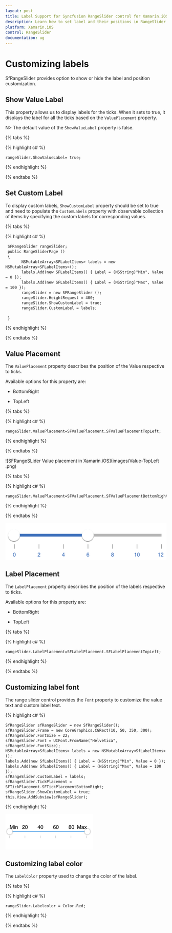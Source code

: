 ```yaml
---
layout: post
title: Label Support for Syncfusion RangeSlider control for Xamarin.iOS
description: Learn how to set label and their positions in RangeSlider control
platform: Xamarin.iOS
control: RangeSlider
documentation: ug
---
```


# Customizing labels

SfRangeSlider provides option to show or hide the label and position customization.

## Show Value Label

This property allows us to display labels for the ticks. When it sets to true, it displays the label for all the ticks based on the `ValuePlacement` property.

N> The default value of the `ShowValueLabel` property is false.

{% tabs %}

{% highlight c# %}

	rangeSlider.ShowValueLabel= true;

{% endhighlight %}

{% endtabs %}

## Set Custom Label

To display custom labels, `ShowCustomLabel` property should be set to true and need to populate the `CustomLabels` property with observable collection of items by specifying the custom labels for corresponding values.

{% tabs %}

{% highlight c# %}
	
	 SFRangeSlider rangeSlider; 
	 public RangeSliderPage ()
     {
           NSMutableArray<SFLabelItems> labels = new NSMutableArray<SFLabelItems>();
		   labels.Add(new SFLabelItems() { Label = (NSString)"Min", Value = 0 });
		   labels.Add(new SFLabelItems() { Label = (NSString)"Max", Value = 100 });
		   rangeSlider = new SFRangeSlider ();
           rangeSlider.HeightRequest = 400;
           rangeSlider.ShowCustomLabel = true;
           rangeSlider.CustomLabel = labels;

	 }

{% endhighlight %}

{% endtabs %}


## Value Placement

The `ValuePlacement` property describes the position of the Value respective to ticks. 

Available options for this property are:

* BottomRight

* TopLeft

{% tabs %}

{% highlight c# %}

	rangeSlider.ValuePlacement=SFValuePlacement.SFValuePlacementTopLeft;

{% endhighlight %}

{% endtabs %}

![SFRangeSLider Value placement in Xamarin.iOS](images/Value-TopLeft .png)

{% tabs %}

{% highlight c# %}

	rangeSlider.ValuePlacement=SFValuePlacement.SFValuePlacementBottomRight;

{% endhighlight %}

{% endtabs %}

![SfRangeSLider BottomRight Value placement in Xamarin.iOS](images/Value-BottomRight.png)

## Label Placement

The `LabelPlacement` property describes the position of the labels respective to ticks. 

Available options for this property are:

* BottomRight

* TopLeft

{% tabs %}

{% highlight c# %}

	rangeSlider.LabelPlacement=SFLabelPlacement.SFLabelPlacementTopLeft;

{% endhighlight %}

{% endtabs %}

## Customizing label font

The range slider control provides the `Font` property to customize the value text and custom label text.

{% highlight c# %}

	SfRangeSlider sfRangeSlider = new SfRangeSlider();
	sfRangeSlider.Frame = new CoreGraphics.CGRect(10, 50, 350, 300);
	sfRangeSlider.FontSize = 22;
	sfRangeSlider.Font = UIFont.FromName("Helvetica", sfRangeSlider.FontSize);
	NSMutableArray<SfLabelItems> labels = new NSMutableArray<SfLabelItems>();
	labels.Add(new SfLabelItems() { Label = (NSString)"Min", Value = 0 });
	labels.Add(new SfLabelItems() { Label = (NSString)"Max", Value = 100 });
	sfRangeSlider.CustomLabel = labels;
	sfRangeSlider.TickPlacement = SFTickPlacement.SFTickPlacementBottomRight;
	sfRangeSlider.ShowCustomLabel = true;
	this.View.AddSubview(sfRangeSlider);
 
{% endhighlight %}

![SfRangeSLider custom font in Xamarin.iOS](images/FontCustomLabel.png)

## Customizing label color

The `LabelColor` property used to change the color of the label.

{% tabs %}

{% highlight c# %}

	rangeSlider.Labelcolor = Color.Red;

{% endhighlight %}

{% endtabs %}
